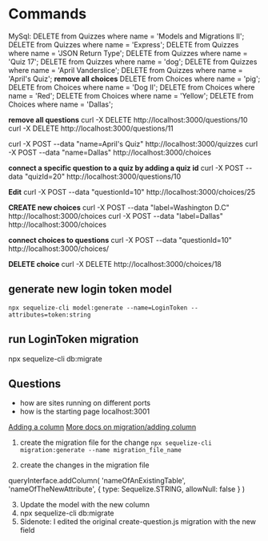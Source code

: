 # Commands

MySql:
DELETE from Quizzes where name = 'Models and Migrations II';
DELETE from Quizzes where name = 'Express';
DELETE from Quizzes where name = 'JSON Return Type';
DELETE from Quizzes where name = 'Quiz 17';
DELETE from Quizzes where name = 'dog';
DELETE from Quizzes where name = 'April Vanderslice';
DELETE from Quizzes where name = 'April's Quiz';
**remove all choices**
DELETE from Choices where name = 'pig';
DELETE from Choices where name = 'Dog II';
DELETE from Choices where name = 'Red';
DELETE from Choices where name = 'Yellow';
DELETE from Choices where name = 'Dallas';



**remove all questions**
curl -X DELETE http://localhost:3000/questions/10
curl -X DELETE http://localhost:3000/questions/11



curl -X POST --data "name=April's Quiz" http://localhost:3000/quizzes
curl -X POST --data "name=Dallas" http://localhost:3000/choices

**connect a specific question to a quiz by adding a quiz id**
curl -X POST --data "quizId=20" http://localhost:3000/questions/10

**Edit**
curl -X POST --data "questionId=10" http://localhost:3000/choices/25

**CREATE new choices**
curl -X POST --data "label=Washington D.C" http://localhost:3000/choices
curl -X POST --data "label=Dallas" http://localhost:3000/choices

**connect choices to questions**
curl -X POST --data "questionId=10" http://localhost:3000/choices/

**DELETE choice**
curl -X DELETE http://localhost:3000/choices/18



generate new login token model
-------------------------------
`npx sequelize-cli model:generate --name=LoginToken --attributes=token:string`

run LoginToken migration
---------------------
npx sequelize-cli db:migrate


Questions
----------
 * how are sites running on different ports
 * how is the starting page localhost:3001
 

 [Adding a column](https://dev.to/nedsoft/add-new-fields-to-existing-sequelize-migration-3527)
 [More docs on migration/adding column](https://sequelize.org/v3/docs/migrations/)
 1. create the migration file for the change
 `npx sequelize-cli migration:generate --name migration_file_name`

 2. create the changes in the migration file

 queryInterface.addColumn(
  'nameOfAnExistingTable',
  'nameOfTheNewAttribute',
  {
    type: Sequelize.STRING,
    allowNull: false
  }
)

3. Update the model with the new column
4. npx sequelize-cli db:migrate
5. Sidenote: I edited the original create-question.js migration with the new field